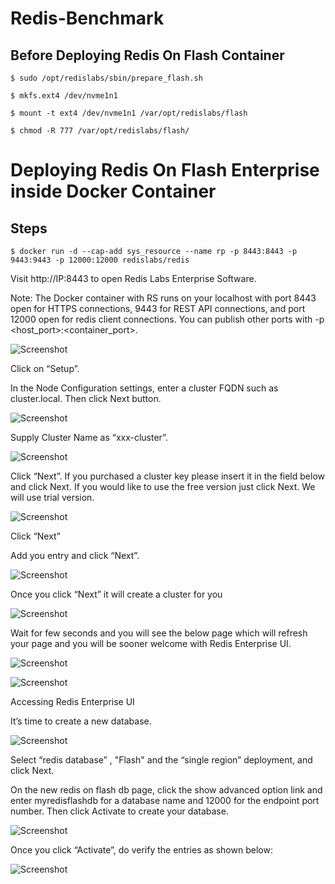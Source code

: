 # Redis-Benchmark
## Before Deploying Redis On Flash Container
```
$ sudo /opt/redislabs/sbin/prepare_flash.sh
```
```
$ mkfs.ext4 /dev/nvme1n1 
```
```
$ mount -t ext4 /dev/nvme1n1 /var/opt/redislabs/flash
```
```
$ chmod -R 777 /var/opt/redislabs/flash/
```
# Deploying Redis On Flash Enterprise inside Docker Container

## Steps

```
$ docker run -d --cap-add sys_resource --name rp -p 8443:8443 -p 9443:9443 -p 12000:12000 redislabs/redis
```
Visit http://IP:8443 to open Redis Labs Enterprise Software.

Note: The Docker container with RS runs on your localhost with port 8443 open for HTTPS connections, 9443 for REST API connections, and port 12000 open for redis client connections. You can publish other ports with -p <host_port>:<container_port>. 

![Screenshot](https://collabnix.com/wp-content/uploads/2020/02/image.png)

Click on “Setup”.

In the Node Configuration settings, enter a cluster FQDN such as cluster.local. Then click Next button.


![Screenshot](https://docs.redislabs.com/latest/images/rs/enable_redis_flash.png)

Supply Cluster Name as “xxx-cluster”.

![Screenshot](https://collabnix.com/wp-content/uploads/2020/02/image-3.png)

Click “Next”. If you purchased a cluster key please insert it in the field below and click Next. If you would like to use the free version just click Next. We will use trial version. 

![Screenshot](https://collabnix.com/wp-content/uploads/2020/02/image-4.png)

Click “Next”

Add you entry and click “Next”.

![Screenshot](https://collabnix.com/wp-content/uploads/2020/02/image-6.png)

Once you click “Next” it will create a cluster for you

![Screenshot](https://collabnix.com/wp-content/uploads/2020/02/image-7.png)

Wait for few seconds and you will see the below page which will refresh your page and you will be sooner welcome with Redis Enterprise UI.

![Screenshot](https://collabnix.com/wp-content/uploads/2020/02/image-9.png)

![Screenshot](https://collabnix.com/wp-content/uploads/2020/02/image-10.png)

Accessing Redis Enterprise UI

It’s time to create a new database. 

![Screenshot](https://docs.redislabs.com/latest/images/rs/redis-on-flash.png)

Select “redis database” , "Flash" and the “single region” deployment, and click Next.

On the new redis on flash db page, click the show advanced option link and enter myredisflashdb for a database name and 12000 for the endpoint port number. Then click Activate to create your database.

![Screenshot](https://docs.redislabs.com/latest/images/rs/newredisflashdb.png)

Once you click “Activate”, do verify the entries as shown below:

![Screenshot](https://collabnix.com/wp-content/uploads/2020/02/image-14.png)
